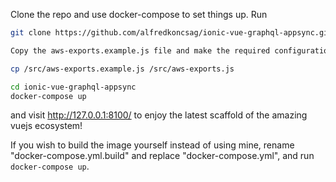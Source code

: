 
Clone the repo and use docker-compose to set things up. Run
```bash
git clone https://github.com/alfredkoncsag/ionic-vue-graphql-appsync.git

Copy the aws-exports.example.js file and make the required configuration changes in the aws-exports.js file

cp /src/aws-exports.example.js /src/aws-exports.js

cd ionic-vue-graphql-appsync
docker-compose up

```
and visit http://127.0.0.1:8100/ to enjoy the latest scaffold of the amazing vuejs ecosystem!

If you wish to build the image yourself instead of using mine, rename "docker-compose.yml.build" and replace "docker-compose.yml", and run ```docker-compose up```.

